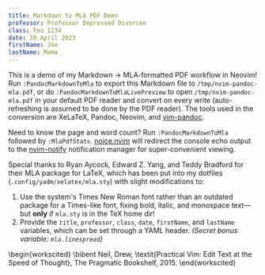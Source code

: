 ```yaml
---
title: Markdown to MLA PDF Demo
professor: Professor Depressed Divorcee
class: Foo 1234
date: 20 April 2023
firstName: Joe
lastName: Mama
---
```


This is a demo of my Markdown $\to$ MLA-formatted PDF workflow in Neovim! Run `:PandocMarkdownToMla` to export this Markdown file to `/tmp/nvim-pandoc-mla.pdf`, or do `:PandocMarkdownToMlaLivePreview` to open `/tmp/nvim-pandoc-mla.pdf` in your default PDF reader and convert on every write (auto-refreshing is assumed to be done by the PDF reader). The tools used in the conversion are XeLaTeX, Pandoc, Neovim, and [vim-pandoc](https://github.com/vim-pandoc/vim-pandoc).

Need to know the page and word count? Run `:PandocMarkdownToMla` followed by `:MlaPdfStats`. [noice.nvim](https://github.com/folke/noice.nvim) will redirect the console echo output to the [nvim-notify](rcarriga/nvim-notify) notification manager for super-convenient viewing.

Special thanks to Ryan Aycock, Edward Z. Yang, and Teddy Bradford for their MLA package for LaTeX, which has been put into my dotfiles (`.config/yadm/xelatex/mla.sty`) with slight modifications to:
1. Use the system's Times New Roman font rather than an outdated package for a Times-like font, fixing bold, italic, and monospace text—but **only** if `mla.sty` is in the TeX home dir!
2. Provide the `title`, `professor`, `class`, `date`, `firstName`, and `lastName` variables, which can be set through a YAML header. *(Secret bonus variable: `mla.linespread`)*

\begin{workscited}
	\bibent
	Neil, Drew, \textit{Practical Vim: Edit Text at the Speed of Thought}, The Pragmatic Bookshelf, 2015.
\end{workscited}
